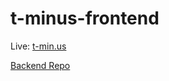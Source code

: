 # t-minus-frontend
 
Live: [t-min.us](t-min.us)
 
[Backend Repo](https://github.com/Rafael09ED/t-minus-backend)
